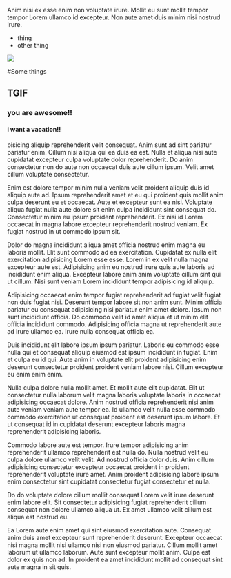 Anim nisi ex esse enim non voluptate irure. Mollit eu sunt mollit tempor tempor Lorem ullamco id excepteur. Non aute amet duis minim nisi nostrud irure.
- thing
- other thing

![](http://i.imgur.com/9tc1cOr.gif)

#Some things
## TGIF

### you are awesome!!

#### i want a vacation!!

pisicing aliquip reprehenderit velit consequat.
Anim sunt ad sint pariatur pariatur enim. Cillum nisi aliqua qui ea duis ea est. Nulla et aliqua nisi aute cupidatat excepteur culpa voluptate dolor reprehenderit. Do anim consectetur non do aute non occaecat duis aute cillum ipsum. Velit amet cillum voluptate consectetur.

Enim est dolore tempor minim nulla veniam velit proident aliquip duis id aliquip aute ad. Ipsum reprehenderit amet et eu qui proident quis mollit anim culpa deserunt eu et occaecat. Aute et excepteur sunt ea nisi. Voluptate aliqua fugiat nulla aute dolore sit enim culpa incididunt sint consequat do. Consectetur minim eu ipsum proident reprehenderit. Ex nisi id Lorem occaecat in magna labore excepteur reprehenderit nostrud veniam. Ex fugiat nostrud in ut commodo ipsum sit.

Dolor do magna incididunt aliqua amet officia nostrud enim magna eu laboris mollit. Elit sunt commodo ad ea exercitation. Cupidatat ex nulla elit exercitation adipisicing Lorem esse esse. Lorem in ex velit nulla magna excepteur aute est. Adipisicing anim eu nostrud irure quis aute laboris ad incididunt enim aliqua. Excepteur labore anim anim voluptate cillum sint qui ut cillum. Nisi sunt veniam Lorem incididunt tempor adipisicing id aliquip.

Adipisicing occaecat enim tempor fugiat reprehenderit ad fugiat velit fugiat non duis fugiat nisi. Deserunt tempor labore sit non anim sunt. Minim officia pariatur eu consequat adipisicing nisi pariatur enim amet dolore. Ipsum non sunt incididunt officia. Do commodo velit id amet aliqua et ut minim elit officia incididunt commodo. Adipisicing officia magna ut reprehenderit aute ad irure ullamco ea. Irure nulla consequat officia ea.

Duis incididunt elit labore ipsum ipsum pariatur. Laboris eu commodo esse nulla qui et consequat aliquip eiusmod est ipsum incididunt in fugiat. Enim et culpa eu id qui. Aute anim in voluptate elit proident adipisicing enim deserunt consectetur proident proident veniam labore nisi. Cillum excepteur eu enim enim enim.

Nulla culpa dolore nulla mollit amet. Et mollit aute elit cupidatat. Elit ut consectetur nulla laborum velit magna laboris voluptate laboris in occaecat adipisicing occaecat dolore. Anim nostrud officia reprehenderit nisi anim aute veniam veniam aute tempor ea. Id ullamco velit nulla esse commodo commodo exercitation ut consequat proident est deserunt ipsum labore. Et ut consequat id in cupidatat deserunt excepteur laboris magna reprehenderit adipisicing laboris.

Commodo labore aute est tempor. Irure tempor adipisicing anim reprehenderit ullamco reprehenderit est nulla do. Nulla nostrud velit eu culpa dolore ullamco velit velit. Ad nostrud officia dolor duis. Anim cillum adipisicing consectetur excepteur occaecat proident in proident reprehenderit voluptate irure amet. Anim proident adipisicing labore ipsum enim consectetur sint cupidatat consectetur fugiat consectetur et nulla.

Do do voluptate dolore cillum mollit consequat Lorem velit irure deserunt enim labore elit. Sit consectetur adipisicing fugiat reprehenderit cillum consequat non dolore ullamco aliqua ut. Ex amet ullamco velit cillum est aliqua est nostrud eu.

Ea Lorem aute enim amet qui sint eiusmod exercitation aute. Consequat anim duis amet excepteur sunt reprehenderit deserunt. Excepteur occaecat nisi magna mollit nisi ullamco nisi non eiusmod pariatur. Cillum mollit amet laborum ut ullamco laborum. Aute sunt excepteur mollit anim. Culpa est dolor ex quis non ad. In proident ea amet incididunt mollit ad consequat sint aute magna in sit quis.
